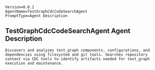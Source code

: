 ```properties
Version=0.0.1
AgentName=TestGraphCdcCodeSearchAgent
PromptType=Agent Description
```

## TestGraphCdcCodeSearchAgent Agent Description

```prompt_markdown
Discovers and analyzes test_graph components, configurations, and dependencies using filesystem and git tools. Searches repository context via CDC tools to identify artifacts needed for test_graph execution and maintenance.
```
